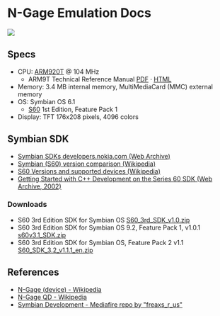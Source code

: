 # N-Gage Emulation Docs

![ ](https://github.com/loociano/N-Gage-emu-docs/blob/master/ngage-motherboard.png?raw=true)

## Specs

* CPU: [ARM920T](https://en.wikipedia.org/wiki/ARM9#ARM920T) @ 104 MHz
  * ARM9T Technical Reference Manual [PDF](http://www.atmel.com/Images/ARM_920T_TRM.pdf) · [HTML](http://infocenter.arm.com/help/index.jsp?topic=/com.arm.doc.ddi0151c/I1004722.html)
* Memory: 3.4 MB internal memory, MultiMediaCard (MMC) external memory
* OS: Symbian OS 6.1
  * [S60](https://en.wikipedia.org/wiki/S60_(software_platform)) 1st Edition, Feature Pack 1
* Display: TFT 176x208 pixels, 4096 colors

## Symbian SDK

* [Symbian SDKs developers.nokia.com (Web Archive)](http://web.archive.org/web/20141028092534/http://developer.nokia.com/community/wiki/Symbian_C%2B%2B#Symbian_SDKs)
* [Symbian (S60) version comparison (Wikipedia)](https://en.wikipedia.org/wiki/Symbian#Symbian_.28S60.29_version_comparison)
* [S60 Versions and supported devices (Wikipedia)](https://en.wikipedia.org/wiki/S60_(software_platform)#Versions_and_supported_devices)
* [Getting Started with C++ Development on the Series 60 SDK (Web Archive, 2002)](https://web.archive.org/web/20050228053950/http://www.symbian.com/developer/techlib/papers/series60/series60.html)

### Downloads 

* S60 3rd Edition SDK for Symbian OS [S60_3rd_SDK_v1.0.zip](http://www.mediafire.com/file/kc94rnlrrs1wh90/S60_3rd_SDK_v1.0.zip)
* S60 3rd Edition SDK for Symbian OS 9.2, Feature Pack 1, v1.0.1 [s60v3.1_SDK.zip](http://www.mediafire.com/file/9uc7fjb2ynmxlud/s60v3.1_SDK.zip)
* S60 3rd Edition SDK for Symbian OS, Feature Pack 2 v1.1 [S60_SDK_3.2_v1.1.1_en.zip](http://www.mediafire.com/file/p0boxl3gy9opw9u/S60_SDK_3.2_v1.1.1_en.zip)

## References

* [N-Gage (device) - Wikipedia](https://en.wikipedia.org/wiki/N-Gage_(device))
* [N-Gage QD - Wikipedia](https://en.wikipedia.org/wiki/N-Gage_QD)
* [Symbian Development - Mediafire repo by "freaxs_r_us"](https://www.mediafire.com/folder/79jhy594xb3uk/Symbian_Development)
